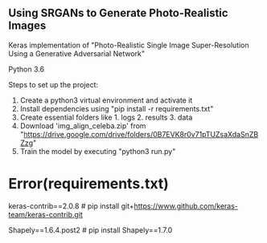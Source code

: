 ## Using SRGANs to Generate Photo-Realistic Images

Keras implementation of "Photo-Realistic Single Image Super-Resolution Using a Generative Adversarial Network"

Python 3.6

Steps to set up the project:
1. Create a python3 virtual environment and activate it
2. Install dependencies using "pip install -r requirements.txt"
3. Create essential folders like 1. logs 2. results 3. data
4. Download 'img_align_celeba.zip' from "https://drive.google.com/drive/folders/0B7EVK8r0v71pTUZsaXdaSnZBZzg"
5. Train the model by executing "python3 run.py"

# Error(requirements.txt)
keras-contrib==2.0.8 #
pip install git+https://www.github.com/keras-team/keras-contrib.git

Shapely==1.6.4.post2 #
pip install Shapely==1.7.0

